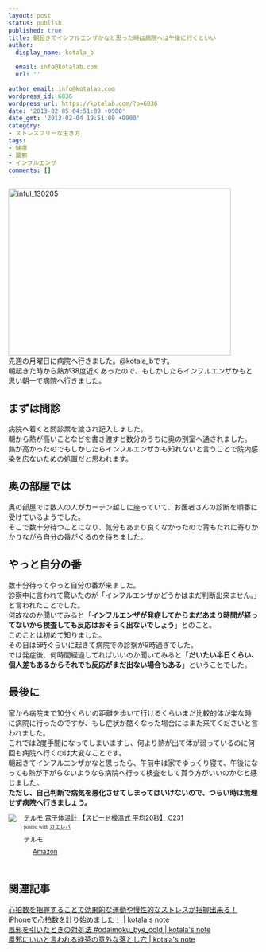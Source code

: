 ```yaml
---
layout: post
status: publish
published: true
title: 朝起きてインフルエンザかなと思った時は病院へは午後に行くといい
author:
  display_name: kotala_b

  email: info@kotalab.com
  url: ''

author_email: info@kotalab.com
wordpress_id: 6036
wordpress_url: https://kotalab.com/?p=6036
date: '2013-02-05 04:51:09 +0900'
date_gmt: '2013-02-04 19:51:09 +0900'
category:
- ストレスフリーな生き方
tags:
- 健康
- 風邪
- インフルエンザ
comments: []
---
```

<p><img src="https://kotalab.com/wp-content/uploads/inful_130205-448x336.jpg" alt="inful_130205" width="448" height="336" class="alignnone size-large wp-image-6040" /><br />
先週の月曜日に病院へ行きました。@kotala_bです。<br />
朝起きた時から熱が38度近くあったので、もしかしたらインフルエンザかもと思い朝一で病院へ行きました。<br />
<!--more--></p>
<h2>まずは問診</h2>
<p>病院へ着くと問診票を渡され記入しました。<br />
朝から熱が高いことなどを書き渡すと数分のうちに奥の別室へ通されました。<br />
熱が高かったのでもしかしたらインフルエンザかも知れないと言うことで院内感染を広ないための処置だと思われます。</p>
<h2>奥の部屋では</h2>
<p>奥の部屋では数人の人がカーテン越しに座っていて、お医者さんの診断を順番に受けているようでした。<br />
そこで数十分待つことになり、気分もあまり良くなかったので背もたれに寄りかかりながら自分の番がくるのを待ちました。</p>
<h2>やっと自分の番</h2>
<p>数十分待ってやっと自分の番が来ました。<br />
診察中に言われて驚いたのが「インフルエンザかどうかはまだ判断出来ません。」と言われたことでした。<br />
何故なのか聞いてみると「<strong>インフルエンザが発症してからまだあまり時間が経ってないから検査しても反応はおそらく出ないでしょう</strong>」とのこと。<br />
このことは初めて知りました。<br />
その日は5時ぐらいに起きて病院での診察が9時過ぎでした。<br />
では発症後、何時間経過してればいいのか聞いてみると「<strong>だいたい半日くらい、個人差もあるからそれでも反応がまだ出ない場合もある</strong>」ということでした。</p>
<h2>最後に</h2>
<p>家から病院まで10分くらいの距離を歩いて行けるくらいまだ比較的体が楽な時に病院に行ったのですが、もし症状が酷くなった場合にはまた来てくださいと言われました。<br />
これでは2度手間になってしまいますし、何より熱が出て体が弱っているのに何回も病院へ行くのは大変なことです。<br />
朝起きてインフルエンザかなと思ったら、午前中は家でゆっくり寝て、午後になっても熱が下がらないようなら病院へ行って検査をして貰う方がいいのかなと感じました。<br />
<strong>ただし、自己判断で病気を悪化させてしまってはいけないので、つらい時は無理せず病院へ行きましょう。</strong></p>
<div class="kaerebalink-box" style="text-align:left;padding-bottom:20px;font-size:small;/zoom: 1;overflow: hidden;">
<div class="kaerebalink-image" style="float:left;margin:0 15px 10px 0;"><a href="https://www.amazon.co.jp/exec/obidos/ASIN/B003RWTML6/same-22/ref=nosim/" rel="nofollow" target="_blank"><img src="https://images-fe.ssl-images-amazon.com/images/I/31yOtKKe-BL._SL160_.jpg" style="border: none;" /></a></div>
<div class="kaerebalink-info" style="line-height:120%;/zoom: 1;overflow: hidden;">
<div class="kaerebalink-name" style="margin-bottom:10px;line-height:120%"><a href="https://www.amazon.co.jp/exec/obidos/ASIN/B003RWTML6/same-22/ref=nosim/" rel="nofollow" target="_blank">テルモ 電子体温計 【スピード検温式 平均20秒】 C231</a>
<div class="kaerebalink-powered-date" style="font-size:8pt;margin-top:5px;font-family:verdana;line-height:120%">posted with <a href="https://kaereba.com" target="_blank">カエレバ</a></div>
</div>
<div class="kaerebalink-detail" style="margin-bottom:5px;"> テルモ     </div>
<div class="kaerebalink-link1" style="margin-top:10px;">
<div class="shoplinkamazon" style="display:inline;margin-right:5px;background: url('https://img.yomereba.com/tam_k_01.gif') 0 0 no-repeat;padding: 2px 0 2px 18px;white-space: nowrap;"><a href="https://www.amazon.co.jp/gp/search?keywords=C231&__mk_ja_JP=%83J%83%5E%83J%83i&tag=same-22" rel="nofollow" target="_blank" title="アマゾン" >Amazon</a></div>
</div>
</div>
<div class="booklink-footer" style="clear: left"></div>
</div>
<h2 class="rele">関連記事</h2>
<p><a href="https://kotalab.com/heartrate" target="_blank">心拍数を把握することで効果的な運動や慢性的なストレスが把握出来る！iPhoneで心拍数を計り始めました！ | kotala's note</a><br />
<a href="https://kotalab.com/bye-cold" target="_blank">風邪を引いたときの対処法 #odaimoku_bye_cold | kotala's note</a><br />
<a href="https://kotalab.com/cold-hole" target="_blank">風邪にいいと言われる緑茶の意外な落とし穴 | kotala's note</a></p>
